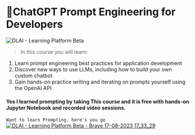 # 🧪ChatGPT Prompt Engineering for Developers
![DLAI - Learning Platform Beta](https://github.com/VinitGurjar/chatgpt-prompt/assets/97173586/e70c69bc-9062-4b85-a8df-1b399095a7cc) 
> In this course you will learn:
1. Learn prompt engineering best practices for application development
1. Discover new ways to use LLMs, including how to build your own custom chatbot
1. Gain hands-on practice writing and iterating on prompts yourself using the OpenAI API

 #### Yes I learned prompting by taking This course and it is free with hands-on Jupyter Notebook and recorded video sessions.
 
`Want to learn Prompting, here's you go` [![DLAI - Learning Platform Beta - Brave 17-08-2023 17_33_29](https://github.com/VinitGurjar/chatgpt-prompt/assets/97173586/a27579a8-3d0e-4963-b45b-b4f6b1ba2f9f)
](https://www.deeplearning.ai/short-courses/chatgpt-prompt-engineering-for-developers/)

